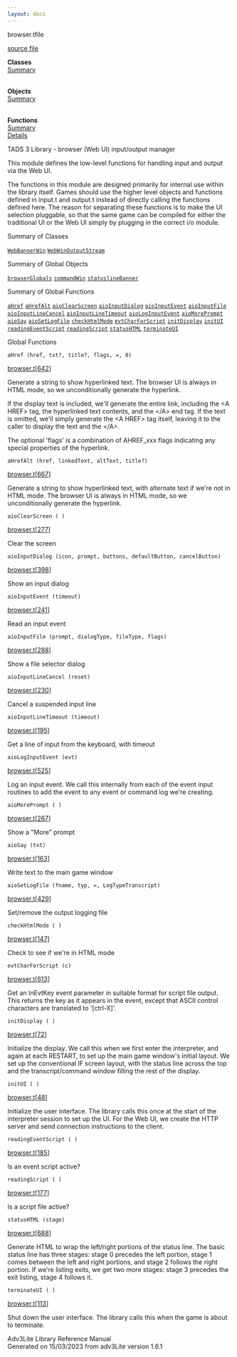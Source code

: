 ```yaml
---
layout: docs
---
```

<span class="title">browser.t</span><span class="type">file</span>

[source file](../source/browser.t.html)

**Classes**  
[Summary](#_ClassSummary_)  
 

**Objects**  
[Summary](#_ObjectSummary_)  
 

**Functions**  
[Summary](#_FunctionSummary_)  
[Details](#_Functions_)



TADS 3 Library - browser (Web UI) input/output manager

This module defines the low-level functions for handling input and
output via the Web UI.

The functions in this module are designed primarily for internal use
within the library itself. Games should use the higher level objects and
functions defined in input.t and output.t instead of directly calling
the functions defined here. The reason for separating these functions is
to make the UI selection pluggable, so that the same game can be
compiled for either the traditional UI or the Web UI simply by plugging
in the correct i/o module.



<span id="_ClassSummary_"></span>



<span class="hdln">Summary of Classes</span>  



[`WebBannerWin`](../object/WebBannerWin.html) [`WebWinOutputStream`](../object/WebWinOutputStream.html)
<span id="_ObjectSummary_"></span>



<span class="hdln">Summary of Global Objects</span>  



[`browserGlobals`](../object/browserGlobals.html) [`commandWin`](../object/commandWin.html) [`statuslineBanner`](../object/statuslineBanner.html)
<span id="FunctionSummary_"></span>



<span class="hdln">Summary of Global Functions</span>  



[`aHref`](#aHref) [`aHrefAlt`](#aHrefAlt) [`aioClearScreen`](#aioClearScreen) [`aioInputDialog`](#aioInputDialog) [`aioInputEvent`](#aioInputEvent) [`aioInputFile`](#aioInputFile) [`aioInputLineCancel`](#aioInputLineCancel) [`aioInputLineTimeout`](#aioInputLineTimeout) [`aioLogInputEvent`](#aioLogInputEvent) [`aioMorePrompt`](#aioMorePrompt) [`aioSay`](#aioSay) [`aioSetLogFile`](#aioSetLogFile) [`checkHtmlMode`](#checkHtmlMode) [`evtCharForScript`](#evtCharForScript) [`initDisplay`](#initDisplay) [`initUI`](#initUI) [`readingEventScript`](#readingEventScript) [`readingScript`](#readingScript) [`statusHTML`](#statusHTML) [`terminateUI`](#terminateUI)

<span id="_Functions_"></span>



<span class="hdln">Global Functions</span>  



<span id="aHref"></span>

`aHref (href, txt?, title?, flags, =, 0)`

[browser.t](../file/browser.t.html)\[[642](../source/browser.t.html#642)\]



Generate a string to show hyperlinked text. The browser UI is always in
HTML mode, so we unconditionally generate the hyperlink.

If the display text is included, we'll generate the entire link,
including the \<A HREF\> tag, the hyperlinked text contents, and the
\</A\> end tag. If the text is omitted, we'll simply generate the \<A
HREF\> tag itself, leaving it to the caller to display the text and the
\</A\>.

The optional 'flags' is a combination of AHREF_xxx flags indicating any
special properties of the hyperlink.



<span id="aHrefAlt"></span>

`aHrefAlt (href, linkedText, altText, title?)`

[browser.t](../file/browser.t.html)\[[667](../source/browser.t.html#667)\]



Generate a string to show hyperlinked text, with alternate text if we're
not in HTML mode. The browser UI is always in HTML mode, so we
unconditionally generate the hyperlink.



<span id="aioClearScreen"></span>

`aioClearScreen ( )`

[browser.t](../file/browser.t.html)\[[277](../source/browser.t.html#277)\]



Clear the screen



<span id="aioInputDialog"></span>

`aioInputDialog (icon, prompt, buttons, defaultButton, cancelButton)`

[browser.t](../file/browser.t.html)\[[398](../source/browser.t.html#398)\]



Show an input dialog



<span id="aioInputEvent"></span>

`aioInputEvent (timeout)`

[browser.t](../file/browser.t.html)\[[241](../source/browser.t.html#241)\]



Read an input event



<span id="aioInputFile"></span>

`aioInputFile (prompt, dialogType, fileType, flags)`

[browser.t](../file/browser.t.html)\[[288](../source/browser.t.html#288)\]



Show a file selector dialog



<span id="aioInputLineCancel"></span>

`aioInputLineCancel (reset)`

[browser.t](../file/browser.t.html)\[[230](../source/browser.t.html#230)\]



Cancel a suspended input line



<span id="aioInputLineTimeout"></span>

`aioInputLineTimeout (timeout)`

[browser.t](../file/browser.t.html)\[[195](../source/browser.t.html#195)\]



Get a line of input from the keyboard, with timeout



<span id="aioLogInputEvent"></span>

`aioLogInputEvent (evt)`

[browser.t](../file/browser.t.html)\[[525](../source/browser.t.html#525)\]



Log an input event. We call this internally from each of the event input
routines to add the event to any event or command log we're creating.



<span id="aioMorePrompt"></span>

`aioMorePrompt ( )`

[browser.t](../file/browser.t.html)\[[267](../source/browser.t.html#267)\]



Show a "More" prompt



<span id="aioSay"></span>

`aioSay (txt)`

[browser.t](../file/browser.t.html)\[[163](../source/browser.t.html#163)\]



Write text to the main game window



<span id="aioSetLogFile"></span>

`aioSetLogFile (fname, typ, =, LogTypeTranscript)`

[browser.t](../file/browser.t.html)\[[429](../source/browser.t.html#429)\]



Set/remove the output logging file



<span id="checkHtmlMode"></span>

`checkHtmlMode ( )`

[browser.t](../file/browser.t.html)\[[147](../source/browser.t.html#147)\]



Check to see if we're in HTML mode



<span id="evtCharForScript"></span>

`evtCharForScript (c)`

[browser.t](../file/browser.t.html)\[[613](../source/browser.t.html#613)\]



Get an InEvtKey event parameter in suitable format for script file
output. This returns the key as it appears in the event, except that
ASCII control characters are translated to '\[ctrl-X\]'.



<span id="initDisplay"></span>

`initDisplay ( )`

[browser.t](../file/browser.t.html)\[[72](../source/browser.t.html#72)\]



Initialize the display. We call this when we first enter the
interpreter, and again at each RESTART, to set up the main game window's
initial layout. We set up the conventional IF screen layout, with the
status line across the top and the transcript/command window filling the
rest of the display.



<span id="initUI"></span>

`initUI ( )`

[browser.t](../file/browser.t.html)\[[48](../source/browser.t.html#48)\]



Initialize the user interface. The library calls this once at the start
of the interpreter session to set up the UI. For the Web UI, we create
the HTTP server and send connection instructions to the client.



<span id="readingEventScript"></span>

`readingEventScript ( )`

[browser.t](../file/browser.t.html)\[[185](../source/browser.t.html#185)\]



Is an event script active?



<span id="readingScript"></span>

`readingScript ( )`

[browser.t](../file/browser.t.html)\[[177](../source/browser.t.html#177)\]



Is a script file active?



<span id="statusHTML"></span>

`statusHTML (stage)`

[browser.t](../file/browser.t.html)\[[688](../source/browser.t.html#688)\]



Generate HTML to wrap the left/right portions of the status line. The
basic status line has three stages: stage 0 precedes the left portion,
stage 1 comes between the left and right portions, and stage 2 follows
the right portion. If we're listing exits, we get two more stages: stage
3 precedes the exit listing, stage 4 follows it.



<span id="terminateUI"></span>

`terminateUI ( )`

[browser.t](../file/browser.t.html)\[[113](../source/browser.t.html#113)\]



Shut down the user interface. The library calls this when the game is
about to terminate.





Adv3Lite Library Reference Manual  
Generated on 15/03/2023 from adv3Lite version 1.6.1


